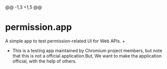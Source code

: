 @@ -1,3  +1,5 @@
# permission.app

A simple app to test permission-related UI for Web APIs.
+
+ This is a testing app maintained by Chromium project members, but note that this is not a official application.But, We want to make tha
application official, with the help of others.
